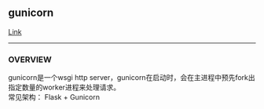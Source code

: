 ## gunicorn
[Link](https://gunicorn.org/)  

---
### OVERVIEW  
gunicorn是一个wsgi http server，gunicorn在启动时，会在主进程中预先fork出指定数量的worker进程来处理请求。  
常见架构： Flask + Gunicorn